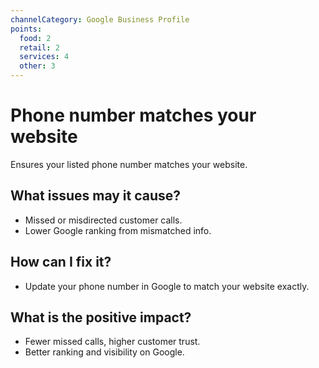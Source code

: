 ```yaml
---
channelCategory: Google Business Profile
points:
  food: 2
  retail: 2
  services: 4
  other: 3
---
```


# Phone number matches your website

Ensures your listed phone number matches your website.

## What issues may it cause?

- Missed or misdirected customer calls.
- Lower Google ranking from mismatched info.

## How can I fix it?

- Update your phone number in Google to match your website exactly.

## What is the positive impact?

- Fewer missed calls, higher customer trust.
- Better ranking and visibility on Google. 